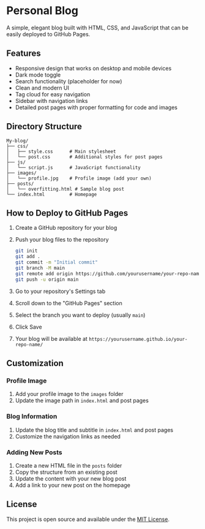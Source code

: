 # Personal Blog

A simple, elegant blog built with HTML, CSS, and JavaScript that can be easily deployed to GitHub Pages.

## Features

- Responsive design that works on desktop and mobile devices
- Dark mode toggle
- Search functionality (placeholder for now)
- Clean and modern UI
- Tag cloud for easy navigation
- Sidebar with navigation links
- Detailed post pages with proper formatting for code and images

## Directory Structure

```
My-blog/
├── css/
│   ├── style.css      # Main stylesheet
│   └── post.css       # Additional styles for post pages
├── js/
│   └── script.js      # JavaScript functionality
├── images/
│   └── profile.jpg    # Profile image (add your own)
├── posts/
│   └── overfitting.html # Sample blog post
└── index.html         # Homepage
```

## How to Deploy to GitHub Pages

1. Create a GitHub repository for your blog
2. Push your blog files to the repository

   ```bash
   git init
   git add .
   git commit -m "Initial commit"
   git branch -M main
   git remote add origin https://github.com/yourusername/your-repo-name.git
   git push -u origin main
   ```

3. Go to your repository's Settings tab
4. Scroll down to the "GitHub Pages" section
5. Select the branch you want to deploy (usually `main`)
6. Click Save
7. Your blog will be available at `https://yourusername.github.io/your-repo-name/`

## Customization

### Profile Image

1. Add your profile image to the `images` folder
2. Update the image path in `index.html` and post pages

### Blog Information

1. Update the blog title and subtitle in `index.html` and post pages
2. Customize the navigation links as needed

### Adding New Posts

1. Create a new HTML file in the `posts` folder
2. Copy the structure from an existing post
3. Update the content with your new blog post
4. Add a link to your new post on the homepage

## License

This project is open source and available under the [MIT License](LICENSE).

